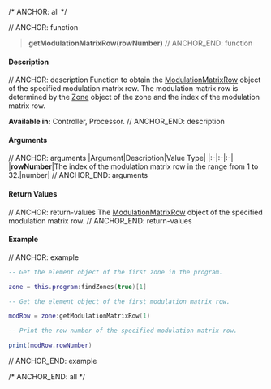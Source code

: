 /* ANCHOR: all */

// ANCHOR: function
>**getModulationMatrixRow(rowNumber)**
// ANCHOR_END: function

#### Description

// ANCHOR: description
Function to obtain the [ModulationMatrixRow](./ModulationMatrixRow.md) object of the specified modulation matrix row. The modulation matrix row is determined by the [Zone](./Zone.md) object of the zone and the index of the modulation matrix row.

**Available in:** Controller, Processor.
// ANCHOR_END: description

#### Arguments

// ANCHOR: arguments
|Argument|Description|Value Type|
|:-|:-|:-|
|**rowNumber**|The index of the modulation matrix row in the range from 1 to 32.|number|
// ANCHOR_END: arguments

#### Return Values

// ANCHOR: return-values
The [ModulationMatrixRow](./ModulationMatrixRow.md) object of the specified modulation matrix row.
// ANCHOR_END: return-values

#### Example

// ANCHOR: example
```lua
-- Get the element object of the first zone in the program.

zone = this.program:findZones(true)[1]

-- Get the element object of the first modulation matrix row.

modRow = zone:getModulationMatrixRow(1)

-- Print the row number of the specified modulation matrix row.

print(modRow.rowNumber)
```
// ANCHOR_END: example

/* ANCHOR_END: all */